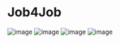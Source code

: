 # Job4Job

![image](https://github.com/oviozz/Job4Job/assets/42685801/ff19ea24-7326-4adb-88ae-886220deee14)
![image](https://github.com/oviozz/Job4Job/assets/42685801/5b6a4153-8186-4d71-9405-35b2db806fb0)
![image](https://github.com/oviozz/Job4Job/assets/42685801/04361b60-9c31-4f33-bcca-8e56dd7775af)
![image](https://github.com/oviozz/Job4Job/assets/42685801/cf798bd5-7dd7-4e31-b5cf-a165134bbeb9)
